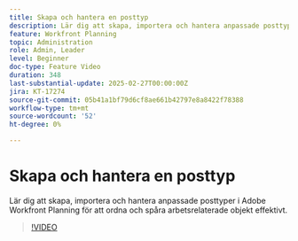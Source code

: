 ```yaml
---
title: Skapa och hantera en posttyp
description: Lär dig att skapa, importera och hantera anpassade posttyper i Adobe Workfront Planning för att ordna och spåra arbetsrelaterade objekt effektivt.
feature: Workfront Planning
topic: Administration
role: Admin, Leader
level: Beginner
doc-type: Feature Video
duration: 348
last-substantial-update: 2025-02-27T00:00:00Z
jira: KT-17274
source-git-commit: 05b41a1bf79d6cf8ae661b42797e8a8422f78388
workflow-type: tm+mt
source-wordcount: '52'
ht-degree: 0%

---
```



# Skapa och hantera en posttyp

Lär dig att skapa, importera och hantera anpassade posttyper i Adobe Workfront Planning för att ordna och spåra arbetsrelaterade objekt effektivt.

>[!VIDEO](https://video.tv.adobe.com/v/3447965/?learn=on&enablevpops)
